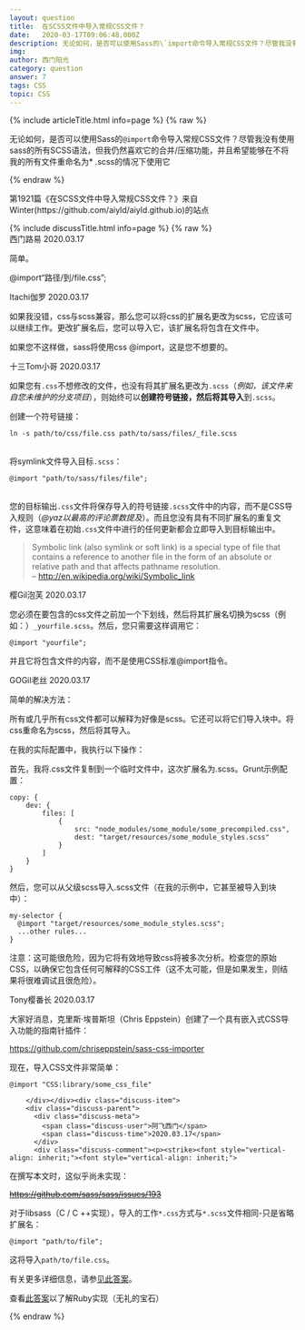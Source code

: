 ```yaml
---
layout: question
title:  在SCSS文件中导入常规CSS文件？
date:   2020-03-17T09:06:48.000Z
description: 无论如何，是否可以使用Sass的\`import命令导入常规CSS文件？尽管我没有使用sass的所有SCSS语法，但我仍然喜欢它的合并/压缩功能，并且希望能...
img: 
author: 西门阳光
category: question
answer: 7
tags: CSS
topic: CSS
---
```

<div class="article-root">
  <div class="article">
    {% include articleTitle.html info=page %}
    {% raw %}
    <div class="article-content"><p><font style="vertical-align: inherit;"><font style="vertical-align: inherit;">无论如何，是否可以使用Sass的</font></font><code>@import</code><font style="vertical-align: inherit;"><font style="vertical-align: inherit;">命令</font><font style="vertical-align: inherit;">导入常规CSS文件</font><font style="vertical-align: inherit;">？</font><font style="vertical-align: inherit;">尽管我没有使用sass的所有SCSS语法，但我仍然喜欢它的合并/压缩功能，并且希望能够在不将我的所有文件重命名为* .scss的情况下使用它</font></font></p></div>
    {% endraw %}
  </div>
  <p class="winter_mark">第1921篇《在SCSS文件中导入常规CSS文件？》来自Winter(https://github.com/aiyld/aiyld.github.io)的站点</p>
  <div class="discuss-wrapper">
    {% include discussTitle.html info=page %}
    {% raw %}
    <div class="discuss-item">
        <div class="discuss-parent">
          <div class="discuss-meta">
            <span class="discuss-user">西门路易</span>
            <span class="discuss-time">2020.03.17</span>
          </div>
          <div class="discuss-comment"><p><font style="vertical-align: inherit;"><font style="vertical-align: inherit;">简单。</font></font></p>

<p><font style="vertical-align: inherit;"><font style="vertical-align: inherit;">@import“路径/到/file.css”;</font></font></p></div>
        </div></div><div class="discuss-item">
        <div class="discuss-parent">
          <div class="discuss-meta">
            <span class="discuss-user">Itachi伽罗</span>
            <span class="discuss-time">2020.03.17</span>
          </div>
          <div class="discuss-comment"><p><font style="vertical-align: inherit;"><font style="vertical-align: inherit;">如果我没错，css与scss兼容，那么您可以将css的扩展名更改为scss，它应该可以继续工作。</font><font style="vertical-align: inherit;">更改扩展名后，您可以导入它，该扩展名将包含在文件中。</font></font></p>

<p><font style="vertical-align: inherit;"><font style="vertical-align: inherit;">如果您不这样做，sass将使用css @import，这是您不想要的。</font></font></p></div>
        </div></div><div class="discuss-item">
        <div class="discuss-parent">
          <div class="discuss-meta">
            <span class="discuss-user">十三Tom小哥</span>
            <span class="discuss-time">2020.03.17</span>
          </div>
          <div class="discuss-comment"><p><font style="vertical-align: inherit;"><font style="vertical-align: inherit;">如果您有</font></font><code>.css</code><font style="vertical-align: inherit;"><font style="vertical-align: inherit;">不想修改</font><font style="vertical-align: inherit;">的</font><font style="vertical-align: inherit;">文件，也没有将其扩展名更改为</font></font><code>.scss</code><font style="vertical-align: inherit;"><font style="vertical-align: inherit;">（</font></font><em><font style="vertical-align: inherit;"><font style="vertical-align: inherit;">例如，该文件来自您未维护的分支项目</font></font></em><font style="vertical-align: inherit;"><font style="vertical-align: inherit;">），则始终可以</font></font><strong><font style="vertical-align: inherit;"><font style="vertical-align: inherit;">创建符号链接，然后将其导入</font></font></strong><font style="vertical-align: inherit;"><font style="vertical-align: inherit;">到</font></font><code>.scss</code><font style="vertical-align: inherit;"><font style="vertical-align: inherit;">。</font></font></p>

<p><font style="vertical-align: inherit;"><font style="vertical-align: inherit;">创建一个符号链接：</font></font></p>

<pre><code>ln -s path/to/css/file.css path/to/sass/files/_file.scss
</code></pre>

<p><br><font style="vertical-align: inherit;"><font style="vertical-align: inherit;">将symlink文件导入目标</font></font><code>.scss</code><font style="vertical-align: inherit;"><font style="vertical-align: inherit;">：</font></font></p>

<pre><code>@import "path/to/sass/files/file";
</code></pre>

<p><br><font style="vertical-align: inherit;"><font style="vertical-align: inherit;">您的目标输出</font></font><code>.css</code><font style="vertical-align: inherit;"><font style="vertical-align: inherit;">文件将保存导入的符号链接</font></font><code>.scss</code><font style="vertical-align: inherit;"><font style="vertical-align: inherit;">文件中的</font><font style="vertical-align: inherit;">内容</font><font style="vertical-align: inherit;">，而不是CSS导入规则（</font></font><em><font style="vertical-align: inherit;"><font style="vertical-align: inherit;">@yaz以最高的评论票数提及</font></font></em><font style="vertical-align: inherit;"><font style="vertical-align: inherit;">）。</font><font style="vertical-align: inherit;">而且您没有具有不同扩展名的重复文件，这意味着在初始</font></font><code>.css</code><font style="vertical-align: inherit;"><font style="vertical-align: inherit;">文件中</font><font style="vertical-align: inherit;">进行的任何更新</font><font style="vertical-align: inherit;">都会立即导入到目标输出中。</font></font></p>

<blockquote>
  <p>Symbolic link (also symlink or soft link) is a special type of file
  that contains a reference to another file in the form of an absolute
  or relative path and that affects pathname resolution.
  <br>– <a href="http://en.wikipedia.org/wiki/Symbolic_link" rel="noreferrer">http://en.wikipedia.org/wiki/Symbolic_link</a></p>
</blockquote></div>
        </div></div><div class="discuss-item">
        <div class="discuss-parent">
          <div class="discuss-meta">
            <span class="discuss-user">樱Gil泡芙</span>
            <span class="discuss-time">2020.03.17</span>
          </div>
          <div class="discuss-comment"><p><font style="vertical-align: inherit;"><font style="vertical-align: inherit;">您必须在要包含的css文件之前加一个下划线，然后将其扩展名切换为scss（例如：）</font></font><code>_yourfile.scss</code><font style="vertical-align: inherit;"><font style="vertical-align: inherit;">。</font><font style="vertical-align: inherit;">然后，您只需要这样调用它：</font></font></p>

<pre><code>@import "yourfile";
</code></pre>

<p><font style="vertical-align: inherit;"><font style="vertical-align: inherit;">并且它将包含文件的内容，而不是使用CSS标准@import指令。</font></font></p></div>
        </div></div><div class="discuss-item">
        <div class="discuss-parent">
          <div class="discuss-meta">
            <span class="discuss-user">GOGil老丝</span>
            <span class="discuss-time">2020.03.17</span>
          </div>
          <div class="discuss-comment"><p><font style="vertical-align: inherit;"><font style="vertical-align: inherit;">简单的解决方法：</font></font></p>

<p><font style="vertical-align: inherit;"><font style="vertical-align: inherit;">所有或几乎所有css文件都可以解释为好像是scss。</font><font style="vertical-align: inherit;">它还可以将它们导入块中。</font><font style="vertical-align: inherit;">将css重命名为scss，然后将其导入。</font></font></p>

<p><font style="vertical-align: inherit;"><font style="vertical-align: inherit;">在我的实际配置中，我执行以下操作：</font></font></p>

<p><font style="vertical-align: inherit;"><font style="vertical-align: inherit;">首先，我将.css文件复制到一个临时文件中，这次扩展名为.scss。</font><font style="vertical-align: inherit;">Grunt示例配置：</font></font></p>

<pre><code>copy: {<font></font>
    dev: {<font></font>
        files: [<font></font>
            {<font></font>
                src: "node_modules/some_module/some_precompiled.css",<font></font>
                dest: "target/resources/some_module_styles.scss"<font></font>
            }<font></font>
        ]<font></font>
    }<font></font>
}<font></font>
</code></pre>

<p><font style="vertical-align: inherit;"><font style="vertical-align: inherit;">然后，您可以从父级scss导入.scss文件（在我的示例中，它甚至被导入到块中）：</font></font></p>

<pre><code>my-selector {<font></font>
  @import "target/resources/some_module_styles.scss";<font></font>
  ...other rules...<font></font>
}<font></font>
</code></pre>

<p><font style="vertical-align: inherit;"><font style="vertical-align: inherit;">注意：这可能很危险，因为它将有效地导致css将被多次分析。</font><font style="vertical-align: inherit;">检查您的原始CSS，以确保它包含任何可解释的CSS工件（这不太可能，但是如果发生，则结果将很难调试且很危险）。</font></font></p></div>
        </div></div><div class="discuss-item">
        <div class="discuss-parent">
          <div class="discuss-meta">
            <span class="discuss-user">Tony樱番长</span>
            <span class="discuss-time">2020.03.17</span>
          </div>
          <div class="discuss-comment"><p><font style="vertical-align: inherit;"><font style="vertical-align: inherit;">大家好消息，克里斯·埃普斯坦（Chris Eppstein）创建了一个具有嵌入式CSS导入功能的指南针插件：</font></font></p>

<p><a href="https://github.com/chriseppstein/sass-css-importer"><font style="vertical-align: inherit;"><font style="vertical-align: inherit;">https://github.com/chriseppstein/sass-css-importer</font></font></a></p>

<p><font style="vertical-align: inherit;"><font style="vertical-align: inherit;">现在，导入CSS文件非常简单： </font></font></p>

<pre><code>@import "CSS:library/some_css_file"
</code></pre></div>
        </div></div><div class="discuss-item">
        <div class="discuss-parent">
          <div class="discuss-meta">
            <span class="discuss-user">阿飞西门</span>
            <span class="discuss-time">2020.03.17</span>
          </div>
          <div class="discuss-comment"><p><strike><font style="vertical-align: inherit;"><font style="vertical-align: inherit;">
在撰写本文时，这似乎尚未实现：</font></font></strike></p><strike>

</strike><p><strike><a href="https://github.com/sass/sass/issues/193" rel="noreferrer"><font style="vertical-align: inherit;"><font style="vertical-align: inherit;">https://github.com/sass/sass/issues/193</font></font></a>
</strike></p>

<p><font style="vertical-align: inherit;"><font style="vertical-align: inherit;">对于libsass（C / C ++实现），导入的工作</font></font><code>*.css</code><font style="vertical-align: inherit;"><font style="vertical-align: inherit;">方式与</font></font><code>*.scss</code><font style="vertical-align: inherit;"><font style="vertical-align: inherit;">文件</font><font style="vertical-align: inherit;">相同</font><font style="vertical-align: inherit;">-只是省略扩展名：</font></font></p>

<pre><code>@import "path/to/file";
</code></pre>

<p><font style="vertical-align: inherit;"><font style="vertical-align: inherit;">这将导入</font></font><code>path/to/file.css</code><font style="vertical-align: inherit;"><font style="vertical-align: inherit;">。</font></font></p>

<p><font style="vertical-align: inherit;"><font style="vertical-align: inherit;">有关</font><font style="vertical-align: inherit;">更多详细信息，</font><font style="vertical-align: inherit;">请参</font></font><a href="https://stackoverflow.com/questions/7111610/import-regular-css-file-in-scss-file/36166487#36166487"><font style="vertical-align: inherit;"><font style="vertical-align: inherit;">见此答案</font></font></a><font style="vertical-align: inherit;"><font style="vertical-align: inherit;">。</font></font></p>

<p><font style="vertical-align: inherit;"><font style="vertical-align: inherit;">查看</font></font><a href="https://stackoverflow.com/a/36166487/474597"><font style="vertical-align: inherit;"><font style="vertical-align: inherit;">此答案</font></font></a><font style="vertical-align: inherit;"><font style="vertical-align: inherit;">以了解Ruby实现（无礼的宝石）</font></font></p></div>
        </div></div>
    {% endraw %}
  </div>
<div>
